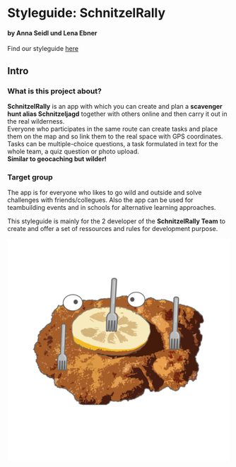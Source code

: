 # Styleguide: SchnitzelRally
#### by Anna Seidl und Lena Ebner  

Find our styleguide [here ](https://ebnerlena.github.io/styleguide_vschitzeljagd.github.io/index.html)  

## Intro
### What is this project about?
**SchnitzelRally** is an app with which you can create and plan a __scavenger hunt alias Schnitzeljagd__ together with others online and then carry it out in the real wilderness.   
Everyone who participates in the same route can create tasks and place them on the map and so link them to the real space with GPS coordinates.   
Tasks can be multiple-choice questions, a task formulated in text for the whole team, a quiz question or photo upload.   
__Similar to geocaching but wilder!__

### Target group
The app is for everyone who likes to go wild and outside and solve challenges with friends/collegues.
Also the app can be used for teambuilding events and in schools for alternative learning approaches.

This styleguide is mainly for the 2 developer of the **SchnitzelRally Team** to create and offer a set of ressources and rules for development purpose.

  
![Logo](logo.png)
